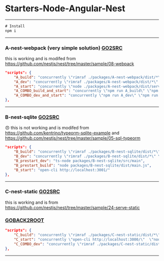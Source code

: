 # Starters-Node-Angular-Nest

----

```cmd
# Install
npm i
```
----

### A-nest-webpack (very simple solution) [GO2SRC](https://github.com/CisSasGot/Starters-Node-Angular-Nest/tree/master/packages/A-nest-webpack)
this is working and is modifed from https://github.com/nestjs/nest/tree/master/sample/08-webpack
```JSON
"scripts": {
    "A_build": "concurrently \"rimraf ./packages/A-nest-webpack/dist/*\" \"webpack --config packages/A-nest-webpack/webpack.config.js\"",
    "A_dev": "concurrently \"rimraf ./packages/A-nest-webpack/dist/*\" \"webpack --config packages/A-nest-webpack/webpack.config.js --watch\"",
    "A_start": "concurrently \"node ./packages/A-nest-webpack/dist/server\" \"open-cli http://localhost:3000/\"",
    "A_COMBO_build_and_start": "concurrently \"npm run A_build\" \"npm run A_start\"",
    "A_COMBO_dev_and_start": "concurrently \"npm run A_dev\" \"npm run A_start\""
},
```
----

### B-nest-sqlite [GO2SRC](https://github.com/CisSasGot/Starters-Node-Angular-Nest/tree/master/packages/B-nest-sqlite)
:angry: this is not working and is modifed from https://github.com/kentrino/typeorm-sqlite-example and https://github.com/nestjs/nest/tree/master/sample/05-sql-typeorm
```JSON
"scripts": {
    "B_build": "concurrently \"rimraf ./packages/B-nest-sqlite/dist/*\" \"rimraf ./packages/B-nest-sqlite/data/*\"  \"tsc -p packages/B-nest-sqlite/tsconfig.build.json\"",
    "B_dev": "concurrently \"rimraf ./packages/B-nest-sqlite/dist/*\" \"rimraf ./packages/B-nest-sqlite/data/*\"  \"ts-node packages/B-nest-sqlite/src/main\"",
    "B_prestart_dev": "ts-node packages/B-nest-sqlite/src/main",
    "B_prestart_build": "node packages/B-nest-sqlite/dist/main.js",
    "B_start": "open-cli http://localhost:3001/"
},
```
----
### C-nest-static [GO2SRC](https://github.com/CisSasGot/Starters-Node-Angular-Nest/tree/master/packages/C-nest-static)
this is working and is from https://github.com/nestjs/nest/tree/master/sample/24-serve-static

### [GOBACK2ROOT](https://github.com/CisSasGot/Starters-Node-Angular-Nest/tree/master)
```JSON
"scripts": {
    "C_build": "concurrently \"rimraf ./packages/C-nest-static/dist/*\"  \"tsc -p packages/C-nest-static/tsconfig.build.json\"",
    "C_start": "concurrently \"open-cli http://localhost:3000/\"  \"node packages/C-nest-static/dist/main.js\"",
    "C_COMBO_dev": "concurrently \"rimraf ./packages/C-nest-static/dist/*\" \"open-cli http://localhost:3000/\" \"ts-node -p packages/C-nest-static/src/main\" "
},
```
----
